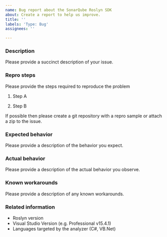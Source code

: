 ```yaml
---
name: Bug report about the SonarQube Roslyn SDK
about: Create a report to help us improve.
title: ''
labels: 'Type: Bug'
assignees: ''

---
```


### Description

Please provide a succinct description of your issue.

### Repro steps

Please provide the steps required to reproduce the problem

1. Step A

2. Step B

If possible then please create a git repository with a repro sample or attach a zip to the issue.

### Expected behavior

Please provide a description of the behavior you expect.

### Actual behavior

Please provide a description of the actual behavior you observe.

### Known workarounds

Please provide a description of any known workarounds.

### Related information

* Roslyn version
* Visual Studio Version (e.g. Professional v15.4.1)
* Languages targeted by the analyzer (C#, VB.Net)
